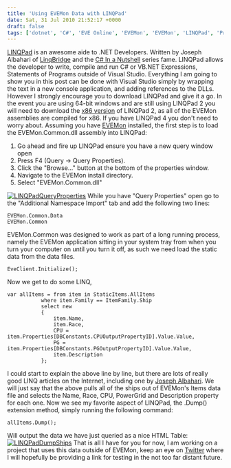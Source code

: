 ```yaml
---
title: 'Using EVEMon Data with LINQPad'
date: Sat, 31 Jul 2010 21:52:17 +0000
draft: false
tags: ['dotnet', 'C#', 'EVE Online', 'EVEMon', 'EVEMon', 'LINQPad', 'Programming', 'Programming', 'Visual Studio']
---
```


[LINQPad](http://www.linqpad.net) is an awesome aide to .NET Developers. Written by Joseph Albahari of [LinqBridge](http://www.albahari.com/nutshell/linqbridge.aspx) and the [C# In a Nutshell](http://www.albahari.com/nutshell) series fame. LINQPad allows the developer to write, compile and run C# or VB.NET Expressions, Statements of Programs outside of Visual Studio. Everything I am going to show you in this post can be done with Visual Studio simply by wrapping the text in a new console application, and adding references to the DLLs. However I strongly encourage you to download LINQPad and give it a go. In the event you are using 64-bit windows and are still using LINQPad 2 you will need to download the [x86 version](http://www.linqpad.net/Beta.aspx) of LINQPad 2, as all of the EVEMon assemblies are compiled for x86. If you have LINQPad 4 you don't need to worry about. Assuming you have [EVEMon](https://evemondevteam.github.io/evemon/) installed, the first step is to load the EVEMon.Common.dll assembly into LINQPad:

1.  Go ahead and fire up LINQPad ensure you have a new query window open
2.  Press F4 (Query -> Query Properties).
3.  Click the "Browse..." button at the bottom of the properties window.
4.  Navigate to the EVEMon install directory.
5.  Select "EVEMon.Common.dll"

[![](/uploads/2010/07/LINQPadQueryProperties.png "LINQPadQueryProperties")](/uploads/2010/07/LINQPadQueryProperties.png) While you have "Query Properties" open go to the "Additional Namespace Import" tab and add the following two lines:

```
EVEMon.Common.Data
EVEMon.Common
```

EVEMon.Common was designed to work as part of a long running process, namely the EVEMon application sitting in your system tray from when you turn your computer on until you turn it off, as such we need load the static data from the data files.

```
EveClient.Initialize();
```

Now we get to do some LINQ,

```
var allItems = from item in StaticItems.AllItems
	       where item.Family == ItemFamily.Ship
	       select new
	       {
	           item.Name,
	           item.Race,
	           CPU = item.Properties[DBConstants.CPUOutputPropertyID].Value.Value,
	           PG = item.Properties[DBConstants.PGOutputPropertyID].Value.Value,
	           item.Description
	       };
```

I could start to explain the above line by line, but there are lots of really good LINQ articles on the Internet, including one by [Joseph Albahari](http://www.linqpad.net/WhyLINQBeatsSQL.aspx). We will just say that the above pulls all of the ships out of EVEMon's Items data file and selects the Name, Race, CPU, PowerGrid and Description property for each one. Now we see my favorite aspect of LINQPad, the .Dump() extension method, simply running the following command:

```
allItems.Dump();
```

Will output the data we have just queried as a nice HTML Table: [![](/uploads/2010/07/LINQPadDumpShips.png "LINQPadDumpShips")](/uploads/2010/07/LINQPadDumpShips.png) That is all I have for you for now, I am working on a project that uses this data outside of EVEMon, keep an eye on [Twitter](https://twitter.com/richardslater) where I will hopefully be providing a link for testing in the not too far distant future.
